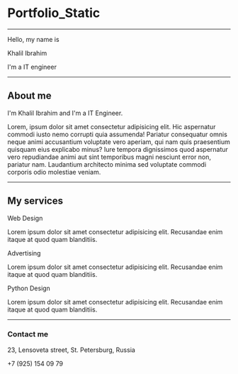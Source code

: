 # Portfolio_Static
------------------------------------------------------------------------------------------
Hello, my name is

Khalil Ibrahim

I'm a IT engineer

------------------------------------------------------------------------------------------
About me
--------


I'm Khalil Ibrahim and I'm a IT Engineer.

Lorem, ipsum dolor sit amet consectetur adipisicing elit. Hic aspernatur commodi iusto nemo corrupti quia assumenda! Pariatur consequatur omnis neque animi accusantium voluptate vero aperiam, qui nam quis praesentium quisquam eius explicabo minus? Iure tempora dignissimos quod aspernatur vero repudiandae animi aut sint temporibus magni nesciunt error non, pariatur nam. Laudantium architecto minima sed voluptate commodi corporis odio molestiae veniam.

------------------------------------------------------------------------------------------
My services
-----------

Web Design

Lorem ipsum dolor sit amet consectetur adipisicing elit. Recusandae enim itaque at quod quam blanditiis.

Advertising

Lorem ipsum dolor sit amet consectetur adipisicing elit. Recusandae enim itaque at quod quam blanditiis.

Python Design

Lorem ipsum dolor sit amet consectetur adipisicing elit. Recusandae enim itaque at quod quam blanditiis.

------------------------------------------------------------------------------------------

### Contact me

23, Lensoveta street, St. Petersburg, Russia

+7 (925) 154 09 79
